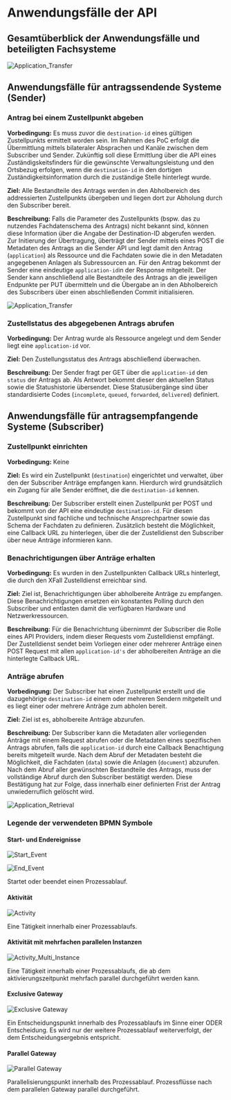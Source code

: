 # Anwendungsfälle der API

## Gesamtüberblick der Anwendungsfälle und beteiligten Fachsysteme

![Application_Transfer](https://raw.githubusercontent.com/fiep-poc/assets/master/images/use_case_documentation/use_case_diagramm.png "Use Case Diagramm der XFall APIs")

## Anwendungsfälle für antragssendende Systeme (Sender)

### Antrag bei einem Zustellpunkt abgeben

**Vorbedingung:** Es muss zuvor die `destination-id` eines gültigen Zustellpunkts ermittelt worden sein. Im Rahmen des PoC erfolgt die Übermittlung mittels bilateraler Absprachen und Kanäle zwischen dem Subscriber und Sender. Zukünftig soll diese Ermittlung über die API eines Zuständigskeitsfinders für die gewünschte Verwaltungsleistung und den Ortsbezug erfolgen, wenn die `destination-id` in den dortigen Zuständigkeitsinformation durch die zuständige Stelle hinterlegt wurde.

**Ziel:** Alle Bestandteile des Antrags werden in den Abholbereich des addressierten Zustellpunkts übergeben und liegen dort zur Abholung durch den Subscriber bereit.

**Beschreibung:** Falls die Parameter des Zustellpunkts (bspw. das zu nutzendes Fachdatenschema des Antrags) nicht bekannt sind, können diese Information über die Angabe der Destination-ID abgerufen werden. Zur Initierung der Übertragung, überträgt der Sender mittels eines POST die Metadaten des Antrags an die Sender API und legt damit den Antrag (`application`) als Ressource und die Fachdaten sowie die in den Metadaten angegebenen Anlagen als Subressourcen an. Für den Antrag bekommt der Sender eine eindeutige `application-id`in der Response mitgeteilt. Der Sender kann anschließend alle Bestandteile des Antrags an die jeweiligen Endpunkte per PUT übermitteln und die Übergabe an in den Abholbereich des Subscribers über einen abschließenden Commit initialisieren.

![Application_Transfer](https://raw.githubusercontent.com/fiep-poc/assets/master/images/use_case_documentation/application_transfer_API_V6.png "Ablaufbeschreibung zur Uebertragung eines Antrags")

### Zustellstatus des abgegebenen Antrags abrufen

**Vorbedingung:** Der Antrag wurde als Ressource angelegt und dem Sender liegt eine `application-id` vor.

**Ziel:** Den Zustellungsstatus des Antrags abschließend überwachen.

**Beschreibung:** Der Sender fragt per GET über die `application-id` den `status` der Antrags ab. Als Antwort bekommt dieser den aktuellen Status sowie die Statushistorie übersendet. Diese Statusübergänge sind über standardisierte Codes (`incomplete`, `queued`, `forwarded`, `delivered`) definiert.

## Anwendungsfälle für antragsempfangende Systeme (Subscriber)

### Zustellpunkt einrichten

**Vorbedingung:** Keine

**Ziel:** Es wird ein Zustellpunkt (`destination`) eingerichtet und verwaltet, über den der Subscriber Anträge empfangen kann. Hierdurch wird grundsätzlich ein Zugang für alle Sender eröffnet, die die `destination-id` kennen.

**Beschreibung:** Der Subscriber erstellt einen Zustellpunkt per POST und bekommt von der API eine eindeutige `destination-id`. Für diesen Zustellpunkt sind fachliche und technische Ansprechpartner sowie das Schema der Fachdaten zu definieren. Zusätzlich besteht die Möglichkeit, eine Callback URL zu hinterlegen, über die der Zustelldienst den Subscriber über neue Anträge informieren kann.

### Benachrichtigungen über Anträge erhalten

**Vorbedingung:** Es wurden in den Zustellpunkten Callback URLs hinterlegt, die durch den XFall Zustelldienst erreichbar sind.

**Ziel:** Ziel ist, Benachrichtigungen über abholbereite Anträge zu empfangen. Diese Benachrichtigungen ersetzen ein konstantes Polling durch den Subscriber und entlasten damit die verfügbaren Hardware und Netzwerkressourcen.

**Beschreibung:** Für die Benachrichtung übernimmt der Subscriber die Rolle eines API Providers, indem dieser Requests vom Zustelldienst empfängt. Der Zustelldienst sendet beim Vorliegen einer oder mehrerer Anträge einen POST Request mit allen `application-id's` der abholbereiten Anträge an die hinterlegte Callback URL.

### Anträge abrufen

**Vorbedingung:** Der Subscriber hat einen Zustellpunkt erstellt und die dazugehörige `destination-id` einem oder mehreren Sendern mitgeteilt und es liegt einer oder mehrere Anträge zum abholen bereit.

**Ziel:** Ziel ist es, abholbereite Anträge abzurufen.

**Beschreibung:** Der Subscriber kann die Metadaten aller vorliegenden Anträge mit einem Request abrufen oder die Metadaten eines spezifischen Antrags abrufen, falls die `application-id` durch eine Callback Benachtigung bereits mitgeteilt wurde. Nach dem Abruf der Metadaten besteht die Möglichkeit, die Fachdaten (`data`) sowie die  Anlagen (`document`) abzurufen. Nach dem Abruf aller gewünschten Bestandteile des Antrags, muss der vollständige Abruf durch den Subscriber bestätigt werden. Diese Bestätigung hat zur Folge, dass innerhalb einer definierten Frist der Antrag unwiederruflich gelöscht wird. 

![Application_Retrieval](https://raw.githubusercontent.com/fiep-poc/assets/master/images/use_case_documentation/application_retrieval_API_V6.png "Ablaufbeschreibung zum Abruf eines Antrags")

### Legende der verwendeten BPMN Symbole

#### Start- und Endereignisse

![Start_Event](https://raw.githubusercontent.com/fiep-poc/assets/master/images/use_case_documentation/BPMN%20Legend/Start_Event.png "Startereignis")

![End_Event](https://raw.githubusercontent.com/fiep-poc/assets/master/images/use_case_documentation/BPMN%20Legend/End_Event.png "Endereignis")

Startet oder beendet einen Prozessablauf.

#### Aktivität

![Activity](https://raw.githubusercontent.com/fiep-poc/assets/master/images/use_case_documentation/BPMN%20Legend/Activity.png "Aktivität")

Eine Tätigkeit innerhalb einer Prozessablaufs.

#### Aktivität mit mehrfachen parallelen Instanzen

![Activity_Multi_Instance](https://raw.githubusercontent.com/fiep-poc/assets/master/images/use_case_documentation/BPMN%20Legend/Activity_Multi_Instance.png "Aktivität mit mehrfachen parallelen Instanzen")

Eine Tätigkeit innerhalb einer Prozessablaufs, die ab dem aktivierungszeitpunkt mehrfach parallel durchgeführt werden kann.

#### Exclusive Gateway

![Exclusive Gateway](https://raw.githubusercontent.com/fiep-poc/assets/master/images/use_case_documentation/BPMN%20Legend/Exclusive%20Gateway.png "Exklusives Gateway")

Ein Entscheidungspunkt innerhalb des Prozessablaufs im Sinne einer ODER Entscheidung. Es wird nur der weitere Prozessablauf weiterverfolgt, der dem Entscheidungsergebnis entspricht.
#### Parallel Gateway

![Parallel Gateway](https://raw.githubusercontent.com/fiep-poc/assets/master/images/use_case_documentation/BPMN%20Legend/Parallel_Gateway.png "Paralleles Gateway")

Parallelisierungspunkt innerhalb des Prozessablauf. Prozessflüsse nach dem parallelen Gateway parallel durchgeführt.
